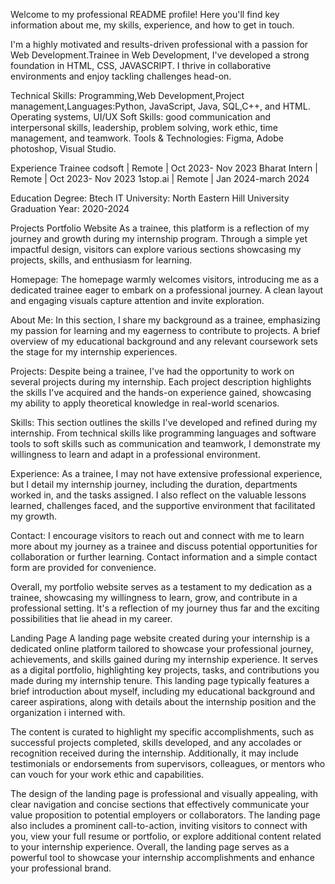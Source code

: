 Welcome to my professional README profile! Here you'll find key information about me, my skills, experience, and how to get in touch.

I'm a highly motivated and results-driven professional with a passion for Web Development.Trainee in Web Development, I've developed a strong foundation in HTML, CSS, JAVASCRIPT.
I thrive in collaborative environments and enjoy tackling challenges head-on.

Technical Skills: Programming,Web Development,Project management,Languages:Python, JavaScript, Java, SQL,C++, and HTML. Operating systems, UI/UX 
Soft Skills: good communication and interpersonal skills, leadership, problem solving, work ethic, time management, and teamwork.
Tools & Technologies: Figma, Adobe photoshop, Visual Studio.

Experience
Trainee
codsoft | Remote | Oct 2023- Nov 2023
Bharat Intern | Remote | Oct 2023- Nov 2023
1stop.ai | Remote | Jan 2024-march 2024

Education
Degree: Btech IT
University: North Eastern Hill University
Graduation Year: 2020-2024

Projects
Portfolio Website
         As a trainee, this platform is a reflection of my journey and growth during my internship program. 
         Through a simple yet impactful design, visitors can explore various sections showcasing my projects, skills, and enthusiasm for learning.

Homepage: The homepage warmly welcomes visitors, introducing me as a dedicated trainee eager to embark on a professional journey. 
A clean layout and engaging visuals capture attention and invite exploration.

About Me: In this section, I share my background as a trainee, emphasizing my passion for learning and my eagerness to contribute to projects.
A brief overview of my educational background and any relevant coursework sets the stage for my internship experiences.

Projects: Despite being a trainee, I've had the opportunity to work on several projects during my internship.
Each project description highlights the skills I've acquired and the hands-on experience gained, showcasing my ability to apply theoretical knowledge in real-world scenarios.

Skills: This section outlines the skills I've developed and refined during my internship.
From technical skills like programming languages and software tools to soft skills such as communication and teamwork, 
I demonstrate my willingness to learn and adapt in a professional environment.

Experience: As a trainee, I may not have extensive professional experience, but I detail my internship journey, including the duration, departments worked in, and the tasks assigned.
I also reflect on the valuable lessons learned, challenges faced, and the supportive environment that facilitated my growth.

Contact: I encourage visitors to reach out and connect with me to learn more about my journey as a trainee and discuss potential opportunities for collaboration or further learning. 
Contact information and a simple contact form are provided for convenience.

Overall, my portfolio website serves as a testament to my dedication as a trainee, showcasing my willingness to learn, grow, and contribute in a professional setting. 
It's a reflection of my journey thus far and the exciting possibilities that lie ahead in my career.


Landing Page
       A landing page website created during your internship is a dedicated online platform tailored to showcase your professional journey, achievements, and skills gained during my internship experience. 
       It serves as a digital portfolio, highlighting key projects, tasks, and contributions you made during my internship tenure.
       This landing page typically features a brief introduction about myself, including my educational background and career aspirations,
       along with details about the internship position and the organization i interned with.

The content is curated to highlight my specific accomplishments, such as successful projects completed, skills developed, and any accolades or recognition received during the internship.
Additionally, it may include testimonials or endorsements from supervisors, colleagues, or mentors who can vouch for your work ethic and capabilities.

The design of the landing page is professional and visually appealing, with clear navigation and concise sections that effectively communicate your value proposition to potential employers or collaborators. 
The landing page also includes a prominent call-to-action, inviting visitors to connect with you, view your full resume or portfolio, or explore additional content related to your internship experience.
Overall, the landing page serves as a powerful tool to showcase your internship accomplishments and enhance your professional brand.
